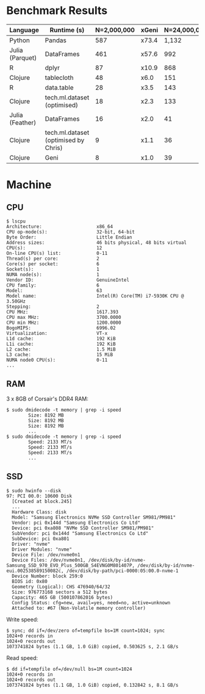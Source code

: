 # Benchmark Results

| Language        | Runtime (s)                          | N=2,000,000 | xGeni | N=24,000,000 | xGeni |
| --              | ---                                  | ---         | ---   | ---          | ---   |
| Python          | Pandas                               | 587         | x73.4 | 1,132        | x29.0 |
| Julia (Parquet) | DataFrames                           | 461         | x57.6 | 992          | x25.4 |
| R               | dplyr                                | 87          | x10.9 | 868          | x22.3 |
| Clojure         | tablecloth                           | 48          | x6.0  | 151          | x3.9  |
| R               | data.table                           | 28          | x3.5  | 143          | x3.7  |
| Clojure         | tech.ml.dataset (optimised)          | 18          | x2.3  | 133          | x3.4  |
| Julia (Feather) | DataFrames                           | 16          | x2.0  | 41           | x1.1  |
| Clojure         | tech.ml.dataset (optimised by Chris) | 9           | x1.1  | 36           | x0.9  |
| Clojure         | Geni                                 | 8           | x1.0  | 39           | x1.0  |

# Machine

## CPU

```
$ lscpu
Architecture:                    x86_64
CPU op-mode(s):                  32-bit, 64-bit
Byte Order:                      Little Endian
Address sizes:                   46 bits physical, 48 bits virtual
CPU(s):                          12
On-line CPU(s) list:             0-11
Thread(s) per core:              2
Core(s) per socket:              6
Socket(s):                       1
NUMA node(s):                    1
Vendor ID:                       GenuineIntel
CPU family:                      6
Model:                           63
Model name:                      Intel(R) Core(TM) i7-5930K CPU @ 3.50GHz
Stepping:                        2
CPU MHz:                         1617.393
CPU max MHz:                     3700.0000
CPU min MHz:                     1200.0000
BogoMIPS:                        6996.02
Virtualization:                  VT-x
L1d cache:                       192 KiB
L1i cache:                       192 KiB
L2 cache:                        1.5 MiB
L3 cache:                        15 MiB
NUMA node0 CPU(s):               0-11
...
```

## RAM

3 x 8GB of Corsair's DDR4 RAM:

```
$ sudo dmidecode -t memory | grep -i speed
        Size: 8192 MB
        Size: 8192 MB
        Size: 8192 MB
        ...
$ sudo dmidecode -t memory | grep -i speed
        Speed: 2133 MT/s
        Speed: 2133 MT/s
        Speed: 2133 MT/s
        ...
```

## SSD

```
$ sudo hwinfo --disk
97: PCI 00.0: 10600 Disk
  [Created at block.245]
  ...
  Hardware Class: disk
  Model: "Samsung Electronics NVMe SSD Controller SM981/PM981"
  Vendor: pci 0x144d "Samsung Electronics Co Ltd"
  Device: pci 0xa808 "NVMe SSD Controller SM981/PM981"
  SubVendor: pci 0x144d "Samsung Electronics Co Ltd"
  SubDevice: pci 0xa801
  Driver: "nvme"
  Driver Modules: "nvme"
  Device File: /dev/nvme0n1
  Device Files: /dev/nvme0n1, /dev/disk/by-id/nvme-Samsung_SSD_970_EVO_Plus_500GB_S4EVNG0M801407P, /dev/disk/by-id/nvme-eui.002538589150082c, /dev/disk/by-path/pci-0000:05:00.0-nvme-1
  Device Number: block 259:0
  BIOS id: 0x80
  Geometry (Logical): CHS 476940/64/32
  Size: 976773168 sectors a 512 bytes
  Capacity: 465 GB (500107862016 bytes)
  Config Status: cfg=new, avail=yes, need=no, active=unknown
  Attached to: #67 (Non-Volatile memory controller)
```

Write speed:

```
$ sync; dd if=/dev/zero of=tempfile bs=1M count=1024; sync
1024+0 records in
1024+0 records out
1073741824 bytes (1.1 GB, 1.0 GiB) copied, 0.503625 s, 2.1 GB/s
```

Read speed:

```
$ dd if=tempfile of=/dev/null bs=1M count=1024
1024+0 records in
1024+0 records out
1073741824 bytes (1.1 GB, 1.0 GiB) copied, 0.132842 s, 8.1 GB/s
```
